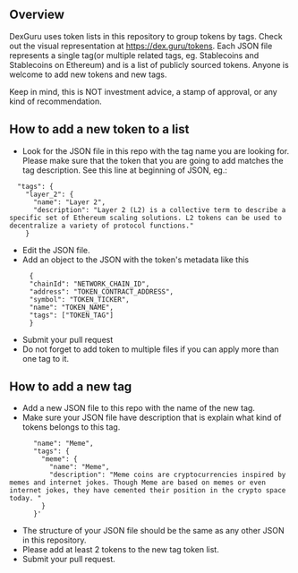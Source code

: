 ## Overview

DexGuru uses token lists in this repository to group tokens by tags. Check out the visual representation at https://dex.guru/tokens.
Each JSON file represents a single tag(or multiple related tags, eg. Stablecoins and Stablecoins on Ethereum) and is a list of publicly sourced tokens. Anyone is welcome to add new tokens and new tags.

Keep in mind, this is NOT investment advice, a stamp of approval, or any kind of recommendation.

## How to add a new token to a list

- Look for the JSON file in this repo with the tag name you are looking for. Please make sure that the token that you are going to add matches the tag description. See this line at beginning of JSON, eg.: 
```
  "tags": {
    "layer_2": {
      "name": "Layer 2",
      "description": "Layer 2 (L2) is a collective term to describe a specific set of Ethereum scaling solutions. L2 tokens can be used to decentralize a variety of protocol functions."
    }
```  
- Edit the JSON file. <br />
- Add an object to the JSON with the token's metadata like this <br />

```
	 {
	 "chainId": "NETWORK_CHAIN_ID",
	 "address": "TOKEN_CONTRACT_ADDRESS",
	 "symbol": "TOKEN_TICKER",
	 "name": "TOKEN_NAME",
	 "tags": ["TOKEN_TAG"]
	 }
```

- Submit your pull request
- Do not forget to add token to multiple files if you can apply more than one tag to it.

## How to add a new tag

- Add a new JSON file to this repo with the name of the new tag.
- Make sure your JSON file have description that is explain what kind of tokens belongs to this tag.

```'{
	  "name": "Meme",
	  "tags": {
	    "meme": {
	      "name": "Meme",
	      "description": "Meme coins are cryptocurrencies inspired by memes and internet jokes. Though Meme are based on memes or even internet jokes, they have cemented their position in the crypto space today. "
	    }
	  }'
```

- The structure of your JSON file should be the same as any other JSON in this repository.
- Please add at least 2 tokens to the new tag token list.
- Submit your pull request.
